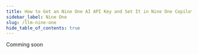 ```yaml
---
title: How to Get an Nine One AI API Key and Set It in Nine One Copilot
sidebar_label: Nine One
slug: /llm-nine-one
hide_table_of_contents: true
---
```


Comming soon